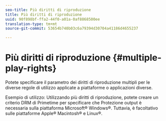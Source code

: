 ```yaml
---
seo-title: Più diritti di riproduzione
title: Più diritti di riproduzione
uuid: 90f898bf-ffa2-44f0-a01a-0af8868500ee
translation-type: tm+mt
source-git-commit: 53654b740b03c6a79394d30704a41186d4655237

---
```



# Più diritti di riproduzione {#multiple-play-rights}

Potete specificare il parametro dei diritti di riproduzione multipli per le diverse regole di utilizzo applicate a piattaforme o applicazioni diverse.

Esempio di utilizzo: Utilizzando più diritti di riproduzione, potete creare un criterio DRM di Primetime per specificare che Protezione output è necessaria sulla piattaforma Microsoft® Windows®. Tuttavia, è facoltativo sulle piattaforme Apple® Macintosh® e Linux®.
